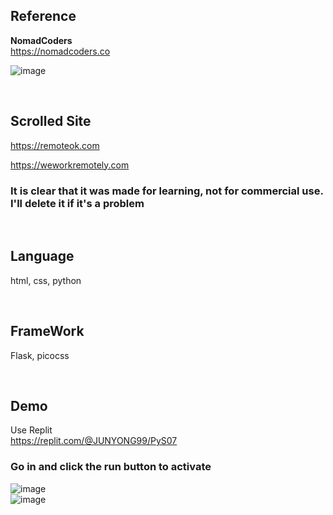## Reference
<strong>NomadCoders</strong> <br>
https://nomadcoders.co <br>

![image](https://user-images.githubusercontent.com/118879439/233120704-aefb7753-e67a-4222-afee-b15e6acf755a.png)

<br>

## Scrolled Site
https://remoteok.com <br>

https://weworkremotely.com <br>

<h3>It is clear that it was made for learning, not for commercial use. <br>
I'll delete it if it's a problem</h3>

<br>

## Language
html, css, python 

<br>

## FrameWork
Flask, picocss

<br>

## Demo
Use Replit <br>
https://replit.com/@JUNYONG99/PyS07  <br>

<h3>Go in and click the run button to activate</h3>

![image](https://user-images.githubusercontent.com/118879439/233121974-0eab522e-1835-43b3-80cb-29b6c96957e6.png) <br>
![image](https://user-images.githubusercontent.com/118879439/233122254-45e93d09-158c-4166-bb15-e68b00591535.png) <br>


